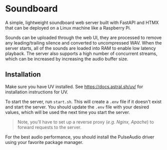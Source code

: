 # Soundboard

A simple, lightweight soundboard web server built with FastAPI and HTMX that can be deployed on a Linux machine like a Raspberry Pi.

Sounds can be uploaded through the web UI, they are processed to remove any leading/trailing silence and converted to uncompressed WAV. When the server starts, all of the sounds are loaded into RAM to enable low latency playback. The server also supports a high number of concurrent streams, which can be increased by increasing the audio buffer size.

## Installation

Make sure you have UV installed. See https://docs.astral.sh/uv/ for installation instructions for UV.

To start the server, run `start.sh`. This will create a `.env` file if it doesn't exist and start the server. You should update the `.env` file with your desired values, which will be used the next time you start the server.

> Note, you'll have to set up a reverse proxy (_e.g. Nginx, Apache_) to forward requests to the server.

For the best audio performance, you should install the PulseAudio driver using your favorite package manager.

